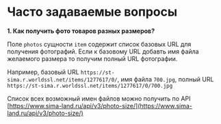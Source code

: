 # Часто задаваемые вопросы

**1. Как получить фото товаров разных размеров?**

Поле `photos` сущности `item` содержит список базовых URL для получения фотографий. Если к базовому URL добавть имя файла желаемого размера то получим полный URL фотографии.

Например, базовый URL `https://st-sima.r.worldssl.net/items/1277617/0/`, имя файла `700.jpg`, полный URL `https://st-sima.r.worldssl.net/items/1277617/0/700.jpg`

Список всех возможный имен файлов можно получить по API [https://www.sima-land.ru/api/v3/photo-size/](https://www.sima-land.ru/api/v3/photo-size/)
